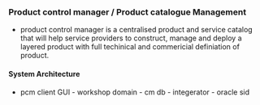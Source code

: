 ### Product control manager / Product catalogue Management 
* product control manager is a centralised product and service catalog that will help service providers to construct, manage and deploy a layered product with full techinical and commericial definiation of product.

#### System  Architecture
- pcm client GUI - workshop domain - cm db - integerator - oracle sid
